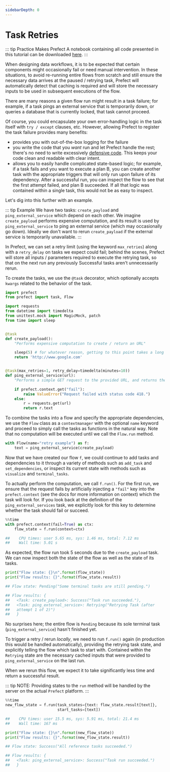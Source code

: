 ```yaml
---
sidebarDepth: 0
---
```


# Task Retries

::: tip Practice Makes Prefect
A notebook containing all code presented in this tutorial can be downloaded [here](/notebooks/task-retries.ipynb).
:::

When designing data workflows, it is to be expected that certain components might occasionally fail or need manual intervention. In these situations, to avoid re-running entire flows from scratch and still ensure the necessary data arrives at the paused / retrying task, Prefect will automatically detect that caching is required and will store the necessary inputs to be used in subsequent executions of the flow.

There are many reasons a given flow run might result in a task failure; for example, if a task pings an external service that is temporarily down, or queries a database that is currently locked, that task cannot proceed.

Of course, you could encapsulate your own error-handling logic in the task itself with `try / except` clauses, etc. However, allowing Prefect to register the task failure provides many benefits:

- provides you with out-of-the-box logging for the failure
- you write the code that you _want_ run and let Prefect handle the rest; there's no need to write excessively [defensive code](https://en.wikipedia.org/wiki/Defensive_programming). This keeps your code clean and readable with clear intent.
- allows you to easily handle complicated state-based logic; for example, if a task fails and you want to execute a plan B, you can create another task with the appropriate triggers that will only run upon failure of its dependency. After a successful run, you can inspect the flow to see that the first attempt failed, and plan B succeeded. If all that logic was contained within a single task, this would not be as easy to inspect.

Let's dig into this further with an example.

::: tip Example
We have two tasks: `create_payload` and `ping_external_service` which depend on each other. We imagine `create_payloud` performs expensive computation, and its result is used by `ping_external_service` to ping an external service (which may occasionally go down). Ideally we don't want to rerun `create_payload` if the external service is temporarily unavailable.
:::

In Prefect, we can set a retry limit (using the keyword `max_retries`) along with a `retry_delay` on tasks we expect could fail; behind the scenes, Prefect will store all inputs / parameters required to execute the retrying task, so that on the next run any previously Successful tasks aren't unnecessarily rerun.

To create the tasks, we use the `@task` decorator, which optionally accepts `kwargs` related to the behavior of the task.

```python
import prefect
from prefect import task, Flow

import requests
from datetime import timedelta
from unittest.mock import MagicMock, patch
from time import sleep


@task
def create_payload():
    "Performs expensive computation to create / return an URL"

    sleep(5) # for whatever reason, getting to this point takes a long time
    return 'http://www.google.com'


@task(max_retries=1, retry_delay=timedelta(minutes=10))
def ping_external_service(url):
    "Performs a simple GET request to the provided URL, and returns the text of the response."

    if prefect.context.get("fail"):
        raise ValueError("Request failed with status code 418.")
    else:
        r = requests.get(url)
        return r.text
```

To combine the tasks into a flow and specify the appropriate dependencies, we use the `Flow` class as a `contextmanager` with the optional `name` keyword and proceed to simply call the tasks as functions in the natural way. Note that no computation will be executed until we call the `Flow.run` method.

```python
with Flow(name="retry example") as f:
    text = ping_external_service(create_payload)
```

Now that we have created our flow `f`, we could continue to add tasks and dependencies to it through a variety of methods such as `add_task` and `set_dependencies`, or inspect its current state with methods such as `visualize` and `terminal_tasks`.

To actually perform the computation, we call `f.run()`. For the first run, we ensure that the request fails by artificially injecting a `"fail"` key into the `prefect.context` (see the docs for more information on context) which the task will look for. If you look back at the definition of the `ping_external_services` task, we explicitly look for this key to determine whether the task should fail or succeed.

```python
%%time
with prefect.context(fail=True) as ctx:
    flow_state = f.run(context=ctx)

##    CPU times: user 5.65 ms, sys: 1.46 ms, total: 7.12 ms
##    Wall time: 5.01 s
```

As expected, the flow run took 5 seconds due to the `create_payload` task. We can now inspect both the state of the flow as well as the state of its tasks.

```python
print("Flow state: {}\n".format(flow_state))
print("Flow results: {}".format(flow_state.result))

## Flow state: Pending("Some terminal tasks are still pending.")

## Flow results: {
##   <Task: create_payload>: Success("Task run succeeded."),
##   <Task: ping_external_service>: Retrying("Retrying Task (after
##   attempt 1 of 2)")
##   }
```

No surprises here; the entire flow is `Pending` because its sole terminal task (`ping_external_service`) hasn't finished yet.

To trigger a retry / rerun _locally_, we need to run `f.run()` again (in production this would be handled automatically), providing the retrying task state, and explicitly telling the flow which task to start with. Contained within the `Retrying` state are the necessary cached inputs that were provided to `ping_external_service` on the last run.

When we rerun this flow, we expect it to take significantly less time and return a successful result.

::: tip NOTE:
Providing states to the `run` method will be handled by the server on the actual `Prefect` platform.
:::

```python
%%time
new_flow_state = f.run(task_states={text: flow_state.result[text]},
                       start_tasks=[text])

##    CPU times: user 15.5 ms, sys: 5.91 ms, total: 21.4 ms
##    Wall time: 167 ms
```

```python
print("Flow state: {}\n".format(new_flow_state))
print("Flow results: {}".format(new_flow_state.result))

## Flow state: Success("All reference tasks succeeded.")

## Flow results: {
##   <Task: ping_external_service>: Success("Task run succeeded.")
##   }
```
